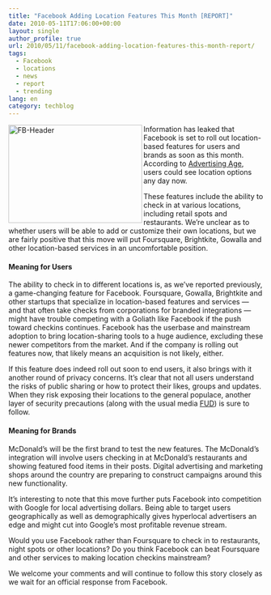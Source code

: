 ```yaml
---
title: "Facebook Adding Location Features This Month [REPORT]"
date: 2010-05-11T17:06:00+00:00
layout: single
author_profile: true
url: 2010/05/11/facebook-adding-location-features-this-month-report/
tags:
  - Facebook
  - locations
  - news
  - report
  - trending
lang: en
category: techblog
---
```

[<img title="FB-Header" border="0" alt="FB-Header" align="left" src="http://lh6.ggpht.com/_vaUVXcmC3OI/S-mHbm4-kZI/AAAAAAAACJ4/AohwIkJt8rA/FB-Header_thumb%5B1%5D.jpg?imgmax=800" width="264" height="194" />](http://lh5.ggpht.com/_vaUVXcmC3OI/S-mHZewyyqI/AAAAAAAACJ0/eQ0_xLIXRsU/s1600-h/FB-Header%5B3%5D.jpg) Information has leaked that Facebook is set to roll out location-based features for users and brands as soon as this month. According to [Advertising Age](http://adage.com/digital/article?article_id=143742), users could see location options any day now. 

These features include the ability to check in at various locations, including retail spots and restaurants. We’re unclear as to whether users will be able to add or customize their own locations, but we are fairly positive that this move will put Foursquare, Brightkite, Gowalla and other location-based services in an uncomfortable position. 

#### Meaning for Users

The ability to check in to different locations is, as we’ve reported previously, a game-changing feature for Facebook. Foursquare, Gowalla, Brightkite and other startups that specialize in location-based features and services — and that often take checks from corporations for branded integrations — might have trouble competing with a Goliath like Facebook if the push toward checkins continues. Facebook has the userbase and mainstream adoption to bring location-sharing tools to a huge audience, excluding these newer competitors from the market. And if the company is rolling out features now, that likely means an acquisition is not likely, either. 

If this feature does indeed roll out soon to end users, it also brings with it another round of privacy concerns. It’s clear that not all users understand the risks of public sharing or how to protect their likes, groups and updates. When they risk exposing their locations to the general populace, another layer of security precautions (along with the usual media [FUD](http://en.wikipedia.org/wiki/Fud)) is sure to follow. 

#### Meaning for Brands

McDonald’s will be the first brand to test the new features. The McDonald’s integration will involve users checking in at McDonald’s restaurants and showing featured food items in their posts. Digital advertising and marketing shops around the country are preparing to construct campaigns around this new functionality. 

It’s interesting to note that this move further puts Facebook into competition with Google for local advertising dollars. Being able to target users geographically as well as demographically gives hyperlocal advertisers an edge and might cut into Google’s most profitable revenue stream. 

Would you use Facebook rather than Foursquare to check in to restaurants, night spots or other locations? Do you think Facebook can beat Foursquare and other services to making location checkins mainstream? 

We welcome your comments and will continue to follow this story closely as we wait for an official response from Facebook.